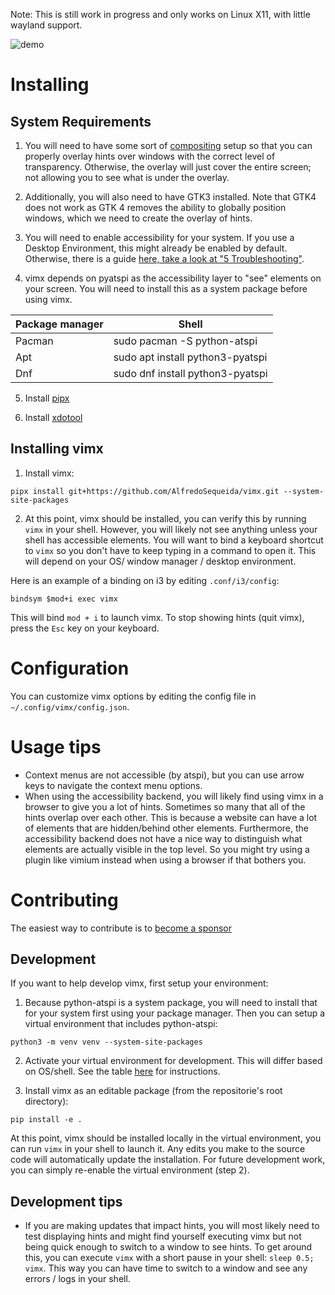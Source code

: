 Note: This is still work in progress and only works on Linux X11, with little wayland support.

![demo](https://github.com/user-attachments/assets/cda0e568-a16c-4bc4-af20-7b3981cc213c)

# Installing

## System Requirements

1. You will need to have some sort of [compositing](https://wiki.archlinux.org/title/Xorg#Composite) setup so that you can properly overlay hints over windows with the correct level of transparency. Otherwise, the overlay will just cover the entire screen; not allowing you to see what is under the overlay.

2. Additionally, you will also need to have GTK3 installed. Note that GTK4 does not work as GTK 4 removes the ability to globally position windows, which we need to create the overlay of hints.

3. You will need to enable accessibility for your system. If you use a Desktop Environment, this might already be enabled by default. Otherwise, there is a guide [here, take a look at "5 Troubleshooting"](https://wiki.archlinux.org/title/Accessibility).

4. vimx depends on pyatspi as the accessibility layer to "see" elements on your screen. You will need to install this as a system package before using vimx.

| Package manager   | Shell                                   |
| ----------------- | --------------------------------------- |
| Pacman            | sudo pacman -S python-atspi             |
| Apt               | sudo apt install python3-pyatspi        |
| Dnf               | sudo dnf install python3-pyatspi        |

5. Install [pipx](https://pipx.pypa.io/stable/installation/)

6. Install [xdotool](https://github.com/jordansissel/xdotool#installation)

## Installing vimx

1. Install vimx:

```
pipx install git+https://github.com/AlfredoSequeida/vimx.git --system-site-packages
```

2. At this point, vimx should be installed, you can verify this by running `vimx` in your shell. However, you will likely not see anything unless your shell has accessible elements. You will want to bind a keyboard shortcut to `vimx` so you don't have to keep typing in a command to open it. This will depend on your OS/ window manager / desktop environment.

Here is an example of a binding on i3 by editing `.conf/i3/config`:

```
bindsym $mod+i exec vimx
```

This will bind `mod + i` to launch vimx. To stop showing hints (quit vimx), press the `Esc` key on your keyboard.

# Configuration
You can customize vimx options by editing the config file in `~/.config/vimx/config.json`.

# Usage tips
- Context menus are not accessible (by atspi), but you can use arrow keys to navigate the context menu options.
- When using the accessibility backend, you will likely find using vimx in a browser to give you a lot of hints. Sometimes so many that all of the hints overlap over each other. This is because a website can have a lot of elements that are hidden/behind other elements. Furthermore, the accessibility backend does not have a nice way to distinguish what elements are actually visible in the top level. So you might try using a plugin like vimium instead when using a browser if that bothers you.

# Contributing
The easiest way to contribute is to [become a sponsor](https://github.com/sponsors/AlfredoSequeida)

## Development
If you want to help develop vimx, first setup your environment:

1. Because python-atspi is a system package, you will need to install that for your system first using your package manager. Then you can setup a virtual environment that includes python-atspi:

```
python3 -m venv venv --system-site-packages
```

2. Activate your virtual environment for development. This will differ based on OS/shell. See the table [here](https://docs.python.org/3/library/venv.html#how-venvs-work) for instructions.

3. Install vimx as an editable package (from the repositorie's root directory):

```
pip install -e .
```
At this point, vimx should be installed locally in the virtual environment, you can run `vimx` in your shell to launch it. Any edits you make to the source code will automatically update the installation. For future development work, you can simply re-enable the virtual environment (step 2).

## Development tips
- If you are making updates that impact hints, you will most likely need to test displaying hints and might find yourself executing vimx but not being quick enough to switch to a window to see hints. To get around this, you can execute `vimx` with a short pause in your shell: `sleep 0.5; vimx`. This way you can have time to switch to a window and see any errors / logs in your shell.
